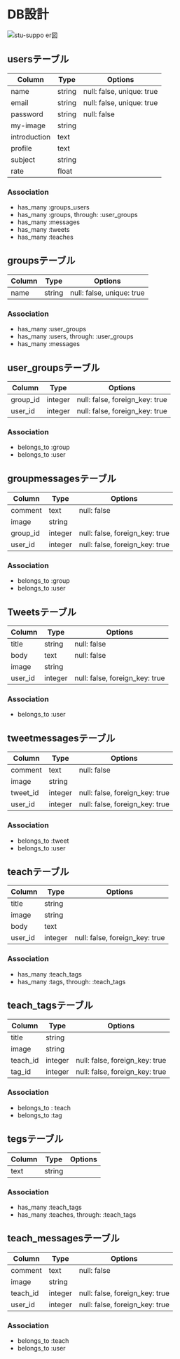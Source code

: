 # DB設計

<img src="/er.png" title="stu-suppo er図">

## usersテーブル
|Column|Type|Options|
|------|----|-------|
|name|string|null: false, unique: true|
|email|string|null: false, unique: true|
|password|string|null: false|
|my-image|string|
|introduction|text||
|profile|text||
|subject|string||
|rate|float||
### Association
- has_many :groups_users
- has_many :groups, through: :user_groups
- has_many :messages
- has_many :tweets
- has_many :teaches

## groupsテーブル
|Column|Type|Options|
|------|----|-------|
|name|string|null: false, unique: true|
### Association
- has_many :user_groups
- has_many :users, through: :user_groups
- has_many :messages

## user_groupsテーブル
|Column|Type|Options|
|------|----|-------|
|group_id|integer|null: false, foreign_key: true|
|user_id|integer|null: false, foreign_key: true|
### Association
- belongs_to :group
- belongs_to :user

## groupmessagesテーブル
|Column|Type|Options|
|------|----|-------|
|comment|text|null: false|
|image|string||
|group_id|integer|null: false, foreign_key: true|
|user_id|integer|null: false, foreign_key: true|
### Association
- belongs_to :group
- belongs_to :user

## Tweetsテーブル
|Column|Type|Options|
|------|----|-------|
|title|string|null: false|
|body|text|null: false|
|image|string||
|user_id|integer|null: false, foreign_key: true|
### Association
- belongs_to :user

## tweetmessagesテーブル
|Column|Type|Options|
|------|----|-------|
|comment|text|null: false|
|image|string||
|tweet_id|integer|null: false, foreign_key: true|
|user_id|integer|null: false, foreign_key: true|
### Association
- belongs_to :tweet
- belongs_to :user

## teachテーブル
|Column|Type|Options|
|------|----|-------|
|title|string||
|image|string||
|body|text||
|user_id|integer|null: false, foreign_key: true|
### Association
- has_many :teach_tags
- has_many :tags, through: :teach_tags

## teach_tagsテーブル
|Column|Type|Options|
|------|----|-------|
|title|string||
|image|string||
|teach_id|integer|null: false, foreign_key: true|
|tag_id|integer|null: false, foreign_key: true|
### Association
- belongs_to : teach
- belongs_to :tag

## tegsテーブル
|Column|Type|Options|
|------|----|-------|
|text|string||
### Association
- has_many :teach_tags
- has_many :teaches, through: :teach_tags

## teach_messagesテーブル
|Column|Type|Options|
|------|----|-------|
|comment|text|null: false|
|image|string||
|teach_id|integer|null: false, foreign_key: true|
|user_id|integer|null: false, foreign_key: true|
### Association
- belongs_to :teach
- belongs_to :user